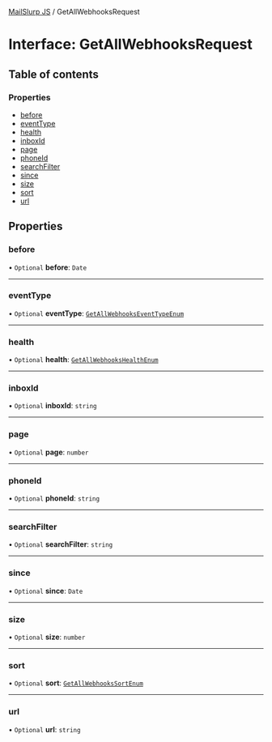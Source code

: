 [MailSlurp JS](../README.md) / GetAllWebhooksRequest

# Interface: GetAllWebhooksRequest

## Table of contents

### Properties

- [before](GetAllWebhooksRequest.md#before)
- [eventType](GetAllWebhooksRequest.md#eventtype)
- [health](GetAllWebhooksRequest.md#health)
- [inboxId](GetAllWebhooksRequest.md#inboxid)
- [page](GetAllWebhooksRequest.md#page)
- [phoneId](GetAllWebhooksRequest.md#phoneid)
- [searchFilter](GetAllWebhooksRequest.md#searchfilter)
- [since](GetAllWebhooksRequest.md#since)
- [size](GetAllWebhooksRequest.md#size)
- [sort](GetAllWebhooksRequest.md#sort)
- [url](GetAllWebhooksRequest.md#url)

## Properties

### before

• `Optional` **before**: `Date`

___

### eventType

• `Optional` **eventType**: [`GetAllWebhooksEventTypeEnum`](../enums/GetAllWebhooksEventTypeEnum.md)

___

### health

• `Optional` **health**: [`GetAllWebhooksHealthEnum`](../enums/GetAllWebhooksHealthEnum.md)

___

### inboxId

• `Optional` **inboxId**: `string`

___

### page

• `Optional` **page**: `number`

___

### phoneId

• `Optional` **phoneId**: `string`

___

### searchFilter

• `Optional` **searchFilter**: `string`

___

### since

• `Optional` **since**: `Date`

___

### size

• `Optional` **size**: `number`

___

### sort

• `Optional` **sort**: [`GetAllWebhooksSortEnum`](../enums/GetAllWebhooksSortEnum.md)

___

### url

• `Optional` **url**: `string`
